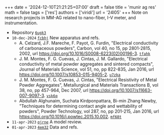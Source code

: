 +++
date = '2024-12-10T21:21:25+07:00'
draft = false
title = 'munir ag res'
math = false
tags = ['res']
authors = ['viridi']
url = '24l05'
+++
Note on research projects in MM-AG related to nano-fiber, I-V meter, and instrumentation.

<!--more-->

+ Repository [`6ugk3`](https://osf.io/6ugk3)
+ `10-dec-2024` [`fcbhj`](https://osf.io/fcbhj) New apparatus and refs.
  - A. Celzard, J.F. Mareche, F. Payot, G. Furdin, "Electrical conductivity of carbonaceous powders", Carbon, vol 40, no 15, pp 2801-2815, 2002, url https://doi.org/10.1016/S0008-6223(02)00196-3. [`tfahk`](https://osf.io/tfahk)
  - J. M. Montes, F. G. Cuevas, J. Cintas, J. M. Gallardo, "Electrical conductivity of metal powder aggregates and sintered compacts", Journal of Materials Science, vol 51, no, pp 822-835, Jan 2016, url https://doi.org/10.1007/s10853-015-9405-2. [`u7zka`](https://osf.io/u7zka)
  - J. M. Montes, F. G. Cuevas, J. Cintas, "Electrical Resistivity of Metal Powder Aggregates", Metallurgical and Materials Transactions B, vol 38, no, pp 457-964, Dec 2007, url https://doi.org/10.1007/s11663-007-9097-3. [`vsk6q`](https://osf.io/vsk6q)
  - Abdullah Alghunaim, Suchata Kirdponpattara, Bi-min Zhang Newby, "Techniques for determining contact angle and wettability of powders", Powder Technology, vol 287, no, pp 201-215, Jan 2016, url https://doi.org/10.1016/j.powtec.2015.10.002. [`mf68t`](https://osf.io/mf68t)
+ `11-apr-2023` [`qjrne`](https://osf.io/qjrne) A model review.
+ `01-apr-2023` [`4em32`](https://osf.io/4em32) Data and refs.
